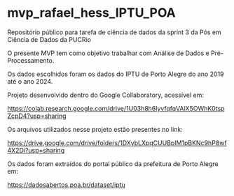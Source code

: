# mvp_rafael_hess_IPTU_POA
Repositório público para tarefa de ciência de dados da sprint 3 da Pós em Ciência de Dados da PUCRio

O presente MVP tem como objetivo trabalhar com Análise de Dados e Pré-Processamento.

Os dados escolhidos foram os dados do IPTU de Porto Alegre do ano 2019 até o ano 2024.

Projeto desenvolvido dentro do Google Collaboratory, acessível em:

https://colab.research.google.com/drive/1U03h8h6lyvfqfqVAlX5OWhK0tspZcpD4?usp=sharing

Os arquivos utilizados nesse projeto estão presentes no link:

https://drive.google.com/drive/folders/1DXybLXpqCUUBpIM1pBKNc9hP8wf4X2Di?usp=sharing

Os dados foram extraídos do portal público da prefeitura de Porto Alegre em: 

https://dadosabertos.poa.br/dataset/iptu
